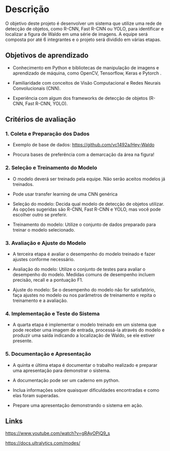 # Descrição

O objetivo deste projeto é desenvolver um sistema que utilize uma rede de detecção de objetos, como R-CNN, Fast R-CNN ou YOLO, para identificar e localizar a figura de Waldo em uma série de imagens. A equipe será composta por até 6 integrantes e o projeto será dividido em várias etapas.

## Objetivos de aprendizado

* Conhecimento em Python e bibliotecas de manipulação de imagens e aprendizado de máquina, como OpenCV, Tensorflow, Keras e Pytorch .

* Familiaridade com conceitos de Visão Computacional e Redes Neurais Convolucionais (CNN).

* Experiência com algum dos frameworks de detecção de objetos (R-CNN, Fast R-CNN, YOLO).

## Critérios de avaliação

### 1. Coleta e Preparação dos Dados

* Exemplo de base de dados: <https://github.com/vc1492a/Hey-Waldo>

* Procura bases de preferência com a demarcação da área na figura!

### 2. Seleção e Treinamento do Modelo

* O modelo deverá ser treinado pela equipe. Não serão aceitos modelos já treinados.

* Pode usar transfer learning de uma CNN genérica

* Seleção do modelo: Decida qual modelo de detecção de objetos utilizar. As opções sugeridas são R-CNN, Fast R-CNN e YOLO, mas você pode escolher outro se preferir.

* Treinamento do modelo: Utilize o conjunto de dados preparado para treinar o modelo selecionado.  

### 3. Avaliação e Ajuste do Modelo

* A terceira etapa é avaliar o desempenho do modelo treinado e fazer ajustes conforme necessário.

* Avaliação do modelo: Utilize o conjunto de testes para avaliar o desempenho do modelo. Medidas comuns de desempenho incluem precisão, recall e a pontuação F1.

* Ajuste do modelo: Se o desempenho do modelo não for satisfatório, faça ajustes no modelo ou nos parâmetros de treinamento e repita o treinamento e a avaliação.

### 4. Implementação e Teste do Sistema

* A quarta etapa é implementar o modelo treinado em um sistema que pode receber uma imagem de entrada, processá-la através do modelo e produzir uma saída indicando a localização de Waldo, se ele estiver presente.

### 5. Documentação e Apresentação

* A quinta e última etapa é documentar o trabalho realizado e preparar uma apresentação para demonstrar o sistema.  

* A documentação pode ser um caderno em python.

* Inclua informações sobre quaisquer dificuldades encontradas e como elas foram superadas.

* Prepare uma apresentação demonstrando o sistema em ação.

## Links

<https://www.youtube.com/watch?v=gRAyOPjQ9_s>

<https://docs.ultralytics.com/modes/>
